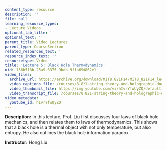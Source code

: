 ```yaml
---
content_type: resource
description: ''
file: null
learning_resource_types:
- Lecture Videos
optional_tab_title: ''
optional_text: ''
parent_title: Video Lectures
parent_type: CourseSection
related_resources_text: ''
resource_index_text: ''
resourcetype: Video
title: 'Lecture 5: Black Hole Thermodynamics'
uid: 136b518b-25a9-6375-9bdb-9ffa690862e1
video_files:
  archive_url: https://archive.org/download/MIT8.821F14/MIT8_821F14_lec05_300k.mp4
  video_captions_file: /courses/8-821-string-theory-and-holographic-duality-fall-2014/9634824fd462594da65620d2c4d5b9b5_hIvrYfwUyZQ.vtt
  video_thumbnail_file: https://img.youtube.com/vi/hIvrYfwUyZQ/default.jpg
  video_transcript_file: /courses/8-821-string-theory-and-holographic-duality-fall-2014/e1e5b53aff14f644c4a91a233fda0d7e_hIvrYfwUyZQ.pdf
video_metadata:
  youtube_id: hIvrYfwUyZQ
---
```


**Description:** In this lecture, Prof. Liu first discusses four laws of black hole mechanics, and then relates them to laws of thermodynamics. This shows that a black hole is a thermal object with not only temperature, but also entropy. He also outlines the black hole information paradox.

**Instructor:** Hong Liu